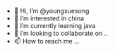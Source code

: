 - 👋 Hi, I’m @youngxuesong
- 👀 I’m interested in china
- 🌱 I’m currently learning java
- 💞️ I’m looking to collaborate on ..
- 📫 How to reach me ...

<!---
youngxuesong/youngxuesong is a ✨ special ✨ repository because its `README.md` (this file) appears on your GitHub profile.
You can click the Preview link to take a look at your changes.
--->
